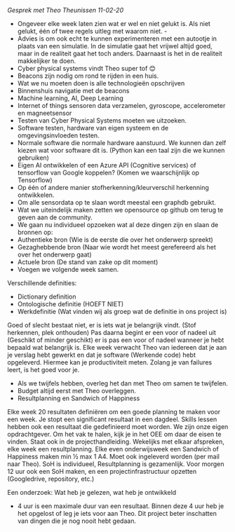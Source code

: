 *Gesprek met Theo Theunissen 11-02-20*

 - Ongeveer elke week laten zien wat er wel en niet gelukt is. Als niet gelukt, één of twee regels uitleg met waarom niet. - 
 - Advies is om ook echt te kunnen experimenteren met een autootje in plaats van een simulatie. In de simulatie gaat het vrijwel altijd goed, maar in de realiteit gaat het toch anders. Daarnaast is het in de realiteit makkelijker te doen.
 - Cyber physical systems vindt Theo super tof 😊
 - Beacons zijn nodig om rond te rijden in een huis. 
 - Wat we nu moeten doen is alle technologieën opschrijven
 - Binnenshuis navigatie met de beacons
 - Machine learning, AI, Deep Learning
 - Internet of things sensoren data verzamelen, gyroscope, accelerometer en magneetsensor
 - Testen van Cyber Physical Systems moeten we uitzoeken.
 - Software testen, hardware van eigen systeem en de omgevingsinvloeden testen.
 - Normale software die normale hardware aanstuurd. We kunnen dan zelf kiezen wat voor software dit is. (Python kan een taal zijn die we kunnen gebruiken)
 - Eigen AI ontwikkelen of een Azure API (Cognitive services) of tensorflow van Google koppelen? (Komen we waarschijnlijk op Tensorflow)
 - Op één of andere manier stofherkenning/kleurverschil herkenning ontwikkelen. 
 - Om alle sensordata op te slaan wordt meestal een graphdb gebruikt. 
 - Wat we uiteindelijk maken zetten we opensource op github om terug te geven aan de community.
 - We gaan nu individueel opzoeken wat al deze dingen zijn en slaan de bronnen op: 
 - Authentieke bron (Wie is de eerste die over het onderwerp spreekt)
 - Gezaghebbende bron (Naar wie wordt het meest gerefereerd als het over het onderwerp gaat)
 - Actuele bron (De stand van zake op dit moment)
 - Voegen we volgende week samen.

Verschillende definities:
 - Dictionary definition
 - Ontologische definitie (HOEFT NIET)
 - Werkdefinitie (Wat vinden wij als groep wat de definitie in ons project is)
 
Goed of slecht bestaat niet, er is iets wat je belangrijk vindt. (Stof herkennen, plek onthouden) Pas daarna begint er een voor of nadeel uit (Geschikt of minder geschikt) er is pas een voor of nadeel wanneer je hebt bepaald wat belangrijk is.
Elke week verwacht Theo van iedereen dat je aan je verslag hebt gewerkt en dat je software (Werkende code) hebt opgeleverd. Hiermee kan je productiviteit meten.
Zolang je van failures leert, is het goed voor je.
 - Als we twijfels hebben, overleg het dan met Theo om samen te twijfelen.
 - Budget altijd eerst met Theo overleggen.
 - Resultplanning en Sandwich of Happiness
 
Elke week 20 resultaten definiëren om een goede planning te maken voor een week.
Je stopt een significant resultaat in een dagdeel. Skills lessen hebben ook een resultaat die gedefinieerd moet worden.
We zijn onze eigen opdrachtgever. Om het vak te halen, kijk je in het OEE om daar de eisen te vinden. Staat ook in de projecthandleiding.
Wekelijks met elkaar afspreken, elke week een resultplanning. Elke even onderwijsweek een Sandwich of Happiness maken min ½ max 1 A4. Moet ook ingeleverd worden (per mail naar Theo). SoH is individueel, Resultplanning is gezamenlijk.
Voor morgen 12 uur ook een SoH maken, en een projectinfrastructuur opzetten (Googledrive, repository, etc.)

Een onderzoek:
Wat heb je gelezen, wat heb je ontwikkeld 

 - 4 uur is een maximale duur van een resultaat. Binnen deze 4 uur heb je het opgelost of leg je iets voor aan Theo. 
Dit project beter inschatten van dingen die je nog nooit hebt gedaan.
